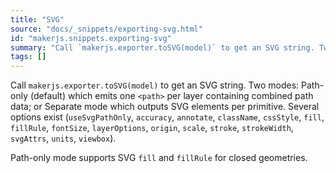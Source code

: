 ```yaml
---
title: "SVG"
source: "docs/_snippets/exporting-svg.html"
id: "makerjs.snippets.exporting-svg"
summary: "Call `makerjs.exporter.toSVG(model)` to get an SVG string. Two modes: Path-only (default) which emits one `<path>` per layer containing combined path data; or Separate mode which outputs SVG elements per primitive. Several options exist ..."
tags: []
---
```

Call `makerjs.exporter.toSVG(model)` to get an SVG string. Two modes: Path-only (default) which emits one `<path>` per layer containing combined path data; or Separate mode which outputs SVG elements per primitive. Several options exist (`useSvgPathOnly`, `accuracy`, `annotate`, `className`, `cssStyle`, `fill`, `fillRule`, `fontSize`, `layerOptions`, `origin`, `scale`, `stroke`, `strokeWidth`, `svgAttrs`, `units`, `viewbox`).

Path-only mode supports SVG `fill` and `fillRule` for closed geometries.